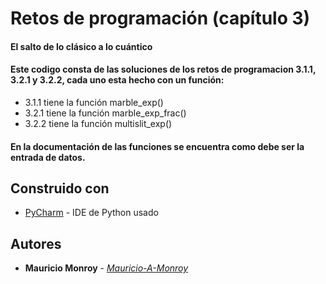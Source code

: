 # Retos de programación (capítulo 3)
#### El salto de lo clásico a lo cuántico
#### Este codigo consta de las soluciones de los retos de programacion 3.1.1, 3.2.1 y 3.2.2, cada uno esta hecho con un función: 
- 3.1.1 tiene la función marble_exp()
- 3.2.1 tiene la función marble_exp_frac()
- 3.2.2 tiene la función multislit_exp()
#### En la documentación de las funciones se encuentra como debe ser la entrada de datos.
## Construido con
- [PyCharm](https://www.jetbrains.com/pycharm/) - IDE de Python usado
## Autores
- **Mauricio Monroy** - [*Mauricio-A-Monroy*](https://github.com/Mauricio-A-Monroy)
